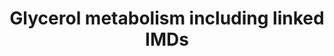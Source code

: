 ---
annotations:
- id: DOID:0060363
  parent: genetic disease
  type: Disease Ontology
  value: glycerol kinase deficiency
- id: DOID:0111626
  parent: genetic disease
  type: Disease Ontology
  value: D-glyceric aciduria
- id: PW:0002018
  parent: disease pathway
  type: Pathway Ontology
  value: glycerol kinase deficiency pathway
- id: PW:0000002
  parent: classic metabolic pathway
  type: Pathway Ontology
  value: classic metabolic pathway
- id: PW:0000013
  parent: disease pathway
  type: Pathway Ontology
  value: disease pathway
authors:
- Sander Lemmens
- Egonw
- DeSl
citedin: ''
communities: []
description: 'This Pathway is a schematic representation of Glycerol metabolism, which
  is an important intermediate metabolite, acting as a bridge between carbohydrate
  and lipid metabolism. This pathway also depicts inherited metabolic diseases that
  disrupt glycerol metabolism including: Glycerol kinase deficiency, Glycerate kinase
  deficiency, Aquaporin 7 deficiency and Cytosolic glycerol-3-phosphate dehydrogenase
  deficiency. This pathway was inspired by chapter 49 (Disorders of Glycerol Metabolism)
  of the book of Blau (ISBN 978-3-030-67726-8).'
last-edited: 2025-07-31
ndex: null
organisms:
- Homo sapiens
redirect_from:
- /index.php/Pathway:WP5570
- /instance/WP5570
- /instance/WP5570_r140119
revision: r140119
schema-jsonld:
- '@context': https://schema.org/
  '@id': https://wikipathways.github.io/pathways/WP5570.html
  '@type': Dataset
  creator:
    '@type': Organization
    name: WikiPathways
  description: 'This Pathway is a schematic representation of Glycerol metabolism,
    which is an important intermediate metabolite, acting as a bridge between carbohydrate
    and lipid metabolism. This pathway also depicts inherited metabolic diseases that
    disrupt glycerol metabolism including: Glycerol kinase deficiency, Glycerate kinase
    deficiency, Aquaporin 7 deficiency and Cytosolic glycerol-3-phosphate dehydrogenase
    deficiency. This pathway was inspired by chapter 49 (Disorders of Glycerol Metabolism)
    of the book of Blau (ISBN 978-3-030-67726-8).'
  keywords:
  - (2R)-2-phosphoglycerate
  - (2R)-3-phospho-glyceroyl phosphate
  - (2R)-3-phosphoglycerate
  - (R)-glycerate
  - 3-hydroxypyruvate
  - AQP7
  - AQP9
  - ATGL
  - Aldo-keto reductase family 1
  - Aldolase
  - D-glyceraldehyde
  - DHAP
  - Diacylglycerol
  - Enolase
  - FFAs
  - Fructose-1,6-bisphosphatase 1
  - Fructose-bisphosphate aldolase B
  - GAPDH
  - GK
  - GLYCTK
  - GPD1
  - GPD2
  - Glucose
  - Glucose-6-phosphatase
  - Glucose-6-phosphate isomerase
  - Glyceraldehyde-3-P
  - Glycerol
  - Glycerol-3-P
  - HSL
  - Hexokinase-1
  - Ketohexokinase
  - L-serine
  - L-serine dehydratase
  - MGLL
  - Monoacylglycerol
  - Phosphoenolpyruvate carboxykinase
  - Phosphofructokinase 1
  - Phosphoglycerate kinase 1
  - Phosphoglycerate mutase 1
  - Pyruvate carboxylase
  - Pyruvate kinase
  - Triacylglycerol
  - Triosephosphate isomerase
  - aminotransferase
  - fructose
  - fructose 1-phosphate
  - hydroxypyruvate reductase
  - oxaloacetate
  - phosphoenolpyruvate
  - pyruvate
  - α-D-glucose 6-phosphate
  - β-D-fructose 1,6-bisphosphate
  - β-D-fructose 6-phosphate
  license: CC0
  name: Glycerol metabolism including linked IMDs
seo: CreativeWork
title: Glycerol metabolism including linked IMDs
wpid: WP5570
---